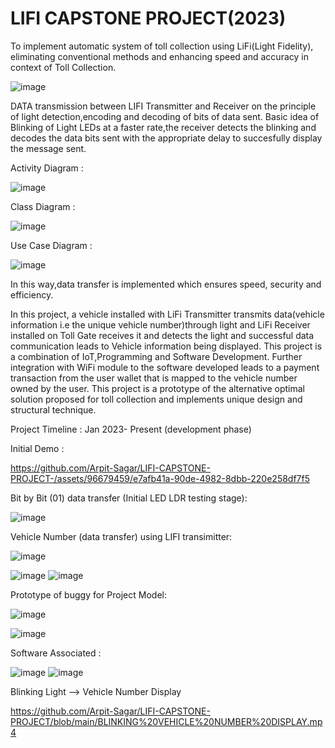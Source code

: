 # LIFI CAPSTONE PROJECT(2023)

To implement automatic system of toll collection using LiFi(Light Fidelity), eliminating conventional methods and enhancing speed and accuracy in context of Toll Collection.


![image](https://github.com/Arpit-Sagar/LIFI-CAPSTONE-PROJECT/assets/96679459/9d0e8d69-1fde-4667-aa5b-3ce46e64522f)

DATA transmission between LIFI Transmitter and Receiver on the principle of light detection,encoding and decoding of bits of data sent.
Basic idea of Blinking of Light LEDs at a faster rate,the receiver detects the blinking and decodes the data bits sent with the appropriate delay to succesfully display the message sent.


Activity Diagram :

![image](https://github.com/Arpit-Sagar/LIFI-CAPSTONE-PROJECT/assets/96679459/33848703-5fe5-4c73-bf43-46a94702b87c)


Class Diagram :

![image](https://github.com/Arpit-Sagar/LIFI-CAPSTONE-PROJECT/assets/96679459/ab8d41da-ee25-4bd4-95c8-e42ee96df5d9)

Use Case Diagram : 

![image](https://github.com/Arpit-Sagar/LIFI-CAPSTONE-PROJECT/assets/96679459/dfe0994f-399c-4e9f-a241-160e2f4855a3)


In this way,data transfer is implemented which ensures speed, security and efficiency.

In this project, a vehicle installed with LiFi Transmitter transmits data(vehicle information i.e the unique vehicle number)through light and LiFi Receiver installed on Toll Gate receives it and detects the light and successful data communication leads to Vehicle information being displayed. This project is a combination of IoT,Programming and Software Development. 
Further integration with WiFi module to the software developed leads to a payment transaction from the user wallet that is mapped to the vehicle number owned by the user.
This project is a prototype of the alternative optimal solution proposed for toll collection and implements unique design and structural technique.


Project Timeline : Jan 2023- Present (development phase)

Initial Demo :


https://github.com/Arpit-Sagar/LIFI-CAPSTONE-PROJECT-/assets/96679459/e7afb41a-90de-4982-8dbb-220e258df7f5


Bit by Bit (01) data transfer (Initial LED LDR testing stage):

![image](https://github.com/Arpit-Sagar/LIFI-CAPSTONE-PROJECT-/assets/96679459/9feb80d5-31fc-4d2c-9c26-ae5b4560a7a4)

Vehicle Number (data transfer) using LIFI transimitter:

![image](https://github.com/Arpit-Sagar/LIFI-CAPSTONE-PROJECT/assets/96679459/9e7c217c-b5b6-4d5c-b0e0-22f8fae74003)

![image](https://github.com/Arpit-Sagar/LIFI-CAPSTONE-PROJECT/assets/96679459/778b3cef-3723-49fb-b677-e6c8a16b388f)
![image](https://github.com/Arpit-Sagar/LIFI-CAPSTONE-PROJECT/assets/96679459/249486bb-776e-4f48-bbda-c791e5d3132d)

Prototype of buggy for Project Model:

![image](https://github.com/Arpit-Sagar/LIFI-CAPSTONE-PROJECT/assets/96679459/78bbc1a6-106c-429e-8ba1-79e30b103cb9)


![image](https://github.com/Arpit-Sagar/LIFI-CAPSTONE-PROJECT/assets/96679459/ddec1a52-2a4e-4c49-b43a-bca59230423b)


Software Associated :

![image](https://github.com/Arpit-Sagar/LIFI-CAPSTONE-PROJECT/assets/96679459/6d662ca3-c1c4-4340-a96b-28677171f024)
![image](https://github.com/Arpit-Sagar/LIFI-CAPSTONE-PROJECT/assets/96679459/ebecbcfa-dcd8-4630-b147-a0981f31c726)

Blinking Light --> Vehicle Number Display 

https://github.com/Arpit-Sagar/LIFI-CAPSTONE-PROJECT/blob/main/BLINKING%20VEHICLE%20NUMBER%20DISPLAY.mp4





